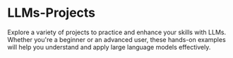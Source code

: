 # LLMs-Projects

Explore a variety of projects to practice and enhance your skills with LLMs. Whether you're a beginner or an advanced user, these hands-on examples will help you understand and apply large language models effectively.
